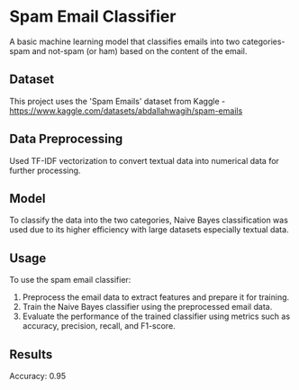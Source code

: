 # Spam Email Classifier
A basic machine learning model that classifies emails into two categories- spam and not-spam (or ham) based on the content of the email.
## Dataset
This project uses the 'Spam Emails' dataset from Kaggle - https://www.kaggle.com/datasets/abdallahwagih/spam-emails
## Data Preprocessing
Used TF-IDF vectorization to convert textual data into numerical data for further processing.
## Model 
To classify the data into the two categories, Naive Bayes classification was used due to its higher efficiency with large datasets especially textual data.
## Usage
To use the spam email classifier:

1. Preprocess the email data to extract features and prepare it for training.
2. Train the Naive Bayes classifier using the preprocessed email data.
3. Evaluate the performance of the trained classifier using metrics such as accuracy, precision, recall, and F1-score.

## Results
Accuracy: 0.95
